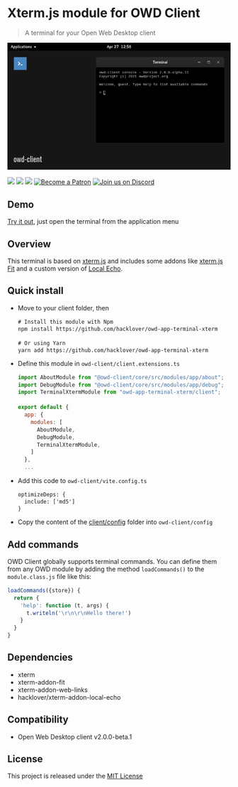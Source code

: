 # Xterm.js module for OWD Client
> A terminal for your Open Web Desktop client

<p>
    <img src="media/demo.png" alt="OWD Terminal Xterm module demo" />
</p>

<p>
    <a href="LICENSE"><img src="https://img.shields.io/badge/license-MIT-green.svg" /></a>
    <a href="https://github.com/owdproject/owd-client"><img src="https://img.shields.io/badge/owd-client-3A9CB6" /></a>
    <a href="https://github.com/topics/owd-modules"><img src="https://img.shields.io/badge/owd-modules-888" /></a>
    <a href="https://hacklover.net/patreon"><img src="https://img.shields.io/badge/become-a%20patron-orange" alt="Become a Patron" /></a>
    <a href="https://hacklover.net/discord"><img src="https://img.shields.io/badge/chat-on%20discord-7289da.svg" alt="Join us on Discord" /></a>
</p>

## Demo
[Try it out](https://hacklover.net/client), just open the terminal from the application menu

## Overview
This terminal is based on [xterm.js](https://github.com/xtermjs/xterm.js) and includes some addons like [xterm.js Fit](https://github.com/xtermjs/xterm.js/tree/master/addons/xterm-addon-fit) and a custom version of [Local Echo](https://github.com/wavesoft/local-echo).

## Quick install
- Move to your client folder, then
  ```
  # Install this module with Npm
  npm install https://github.com/hacklover/owd-app-terminal-xterm
  
  # Or using Yarn
  yarn add https://github.com/hacklover/owd-app-terminal-xterm
  ```
- Define this module in `owd-client/client.extensions.ts`
  ```js
  import AboutModule from "@owd-client/core/src/modules/app/about";
  import DebugModule from "@owd-client/core/src/modules/app/debug";
  import TerminalXtermModule from "owd-app-terminal-xterm/client";

  export default {
    app: {
      modules: [
        AboutModule,
        DebugModule,
        TerminalXtermModule,
      ]
    },
    ...
  ```
- Add this code to `owd-client/vite.config.ts`
  ```
  optimizeDeps: {
    include: ['md5']
  }
  ```
- Copy the content of the [client/config](https://github.com/hacklover/owd-app-terminal-xterm/tree/master/client/config) folder into `owd-client/config`

## Add commands
OWD Client globally supports terminal commands. You can define them from any OWD module by adding the method `loadCommands()` to the `module.class.js` file like this:

```js
loadCommands({store}) {
  return {
    'help': function (t, args) {
      t.writeln('\r\n\r\nHello there!')
    }
  }
}
```

## Dependencies
- xterm
- xterm-addon-fit
- xterm-addon-web-links
- hacklover/xterm-addon-local-echo

## Compatibility
- Open Web Desktop client v2.0.0-beta.1

## License
This project is released under the [MIT License](LICENSE)